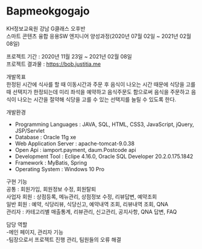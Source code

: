 # Bapmeokgogajo
KH정보교육원 강남 G클래스 오후반<br>
스마트 콘텐츠 융합 응용SW 엔지니어 양성과정(2020년 07월 02일 ~ 2021년 02월 08일)<br>

프로젝트 기간 : 2020년 11월 23일 ~ 2021년 02월 08일<br>
프로젝트 결과물 : https://bob.justitia.me

개발목표<br>
한정된 시간에 식사를 할 때 이동시간과 주문 후 음식이 나오는 시간 때문에 식당을 고를 때 선택지가 한정되는데 미리 좌석을 예약하고 음식주문도 함으로써 음식을 주문하고 음식이 나오는 시간을 절약해 식당을 고를 수 있는 선택지를 늘릴 수 있도록 한다.

개발환경
<ul>
  <li>Programming Languages : JAVA, SQL, HTML, CSS3, JavaScript, jQuery, JSP/Servlet</li>
  <li>Database : Oracle 11g xe</li>
  <li>Web Application Server : apache-tomcat-9.0.38</li>
  <li>Open Api : iamport.payment, daum.Postcode api</li>
  <li>Development Tool : Eclipe 4.16.0, Oracle SQL Developer 20.2.0.175.1842</li>
  <li>Framework : MyBatis, Spring</li>
  <li>Operating System : Windows 10 Pro</li>
</ul>

구현 기능<br>
공통 : 회원가입, 회원정보 수정, 회원탈퇴<br>
사업자 회원 : 상점등록, 메뉴관리, 상점정보 수정, 리뷰답변, 예약조회<br>
일반 회원 : 예약, 식당리뷰, 식당신고, 예약내역 조회, 리뷰내역 조회, QNA<br>
관리자 : 카테고리별 매출통계, 리뷰관리, 신고관리, 공지사항, QNA 답변, FAQ<br>

담당 역할<br>
-메인 페이지, 관리자 기능<br>
-팀장으로서 프로젝트 진행 관리, 팀원들의 오류 해결
